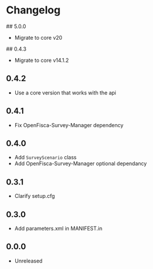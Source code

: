 # Changelog

## 5.0.0

* Migrate to core v20

## 0.4.3

* Migrate to core v14.1.2

## 0.4.2

* Use a core version that works with the api

## 0.4.1

* Fix OpenFisca-Survey-Manager dependency

## 0.4.0

* Add `SurveyScenario` class
* Add OpenFisca-Survey-Manager optional dependancy

## 0.3.1

* Clarify setup.cfg

## 0.3.0

* Add parameters.xml in MANIFEST.in

## 0.0.0

* Unreleased
